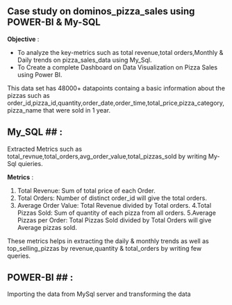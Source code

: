 ## Case study on dominos_pizza_sales using POWER-BI & My-SQL ##

**Objective** : 
  * To analyze the key-metrics such as total revenue,total orders,Monthly & Daily trends on pizza_sales_data using My_Sql.
  * To Create a complete Dashboard on Data Visualization on Pizza Sales using Power BI.
    
This data set has 48000+ datapoints containg a basic information about the pizzas such as order_id,pizza_id,quantity,order_date,order_time,total_price,pizza_category,pizza_name that were sold in 1 year.

## My_SQL ## : 
Extracted Metrics such as total_revnue,total_orders,avg_order_value,total_pizzas_sold by writing My-Sql quieries.

**Metrics** :
1. Total Revenue: Sum of total price of each Order.
2. Total Orders: Number of distinct order_id will give the total orders.
3. Average Order Value: Total Revenue divided by Total orders.
4.Total Pizzas Sold: Sum of quantity of each pizza from all orders.
5.Average Pizzas per Order: Total Pizzas Sold divided by Total Orders will give Average pizzas sold.

These metrics helps in extracting the daily & monthly trends as well as top_selling_pizzas by revenue,quantity & total_orders by writing few queries.

## POWER-BI ## :
Importing the data from MySql server and transforming the data 







